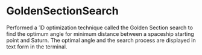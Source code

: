 # GoldenSectionSearch
Performed a 1D optimization technique called the Golden Section search to find the optimum angle for minimum distance between a spaceship starting point and Saturn.
The optimal angle and the search process are displayed in text form in the terminal.
